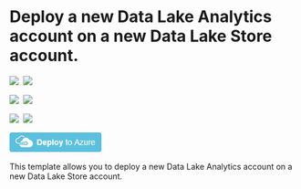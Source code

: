 # Deploy a new Data Lake Analytics account on a new Data Lake Store account.

<IMG SRC="https://azurequickstartsservice.blob.core.windows.net/badges/101-data-lake-analytics/PublicLastTestDate.svg" />&nbsp;
<IMG SRC="https://azurequickstartsservice.blob.core.windows.net/badges/101-data-lake-analytics/PublicDeployment.svg" />&nbsp;

<IMG SRC="https://azurequickstartsservice.blob.core.windows.net/badges/101-data-lake-analytics/FairfaxLastTestDate.svg" />&nbsp;
<IMG SRC="https://azurequickstartsservice.blob.core.windows.net/badges/101-data-lake-analytics/FairfaxDeployment.svg" />&nbsp;

<IMG SRC="https://azurequickstartsservice.blob.core.windows.net/badges/101-data-lake-analytics/BestPracticeResult.svg" />&nbsp;
<IMG SRC="https://azurequickstartsservice.blob.core.windows.net/badges/101-data-lake-analytics/CredScanResult.svg" />&nbsp;

<a href="https://portal.azure.com/#create/Microsoft.Template/uri/https%3A%2F%2Fraw.githubusercontent.com%2FAzure%2Fazure-quickstart-templates%2Fmaster%2F101-data-lake-analytics%2Fazuredeploy.json" target="_blank">
    <img src="https://raw.githubusercontent.com/Azure/azure-quickstart-templates/master/1-CONTRIBUTION-GUIDE/images/deploytoazure.png"/>
</a>

This template allows you to deploy a new Data Lake Analytics account on a new Data Lake Store account.

